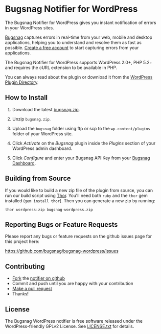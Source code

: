 Bugsnag Notifier for WordPress
==============================

The Bugsnag Notifier for WordPress gives you instant notification of errors 
in your WordPress sites.

[Bugsnag](https://bugsnag.com) captures errors in real-time from your web, 
mobile and desktop applications, helping you to understand and resolve them 
as fast as possible. [Create a free account](https://bugsnag.com) to start 
capturing errors from your applications.

The Bugsnag Notifier for WordPress supports WordPress 2.0+, PHP 5.2+ and
requires the cURL extension to be available in PHP.

You can always read about the plugin or download it from the
[WordPress Plugin Directory](http://wordpress.org/plugins/bugsnag/).


How to Install
--------------

1.  Download the latest [bugsnag.zip](https://github.com/bugsnag/bugsnag-wordpress/releases/latest).

2.  Unzip `bugsnag.zip`.

3.  Upload the `bugsnag` folder using ftp or scp to the `wp-content/plugins`
    folder of your WordPress site.

4.  Click *Activate* on the *Bugsnag* plugin inside the *Plugins* section of
    your WordPress admin dashboard.

5.  Click *Configure* and enter your Bugsnag API Key from your
    [Bugsnag Dashboard](https://bugsnag.com).


Building from Source
--------------------

If you would like to build a new zip file of the plugin from source, you can
run our build script using [Thor](http://whatisthor.com/). You'll need both
`ruby` and the `thor` gem installed (`gem install thor`). Then you can
generate a new zip by running:

```shell
thor wordpress:zip bugsnag-wordpress.zip
```


Reporting Bugs or Feature Requests
----------------------------------

Please report any bugs or feature requests on the github issues page for this
project here:

<https://github.com/bugsnag/bugsnag-wordpress/issues>


Contributing
------------

-   [Fork](https://help.github.com/articles/fork-a-repo) the [notifier on github](https://github.com/bugsnag/bugsnag-wordpress)
-   Commit and push until you are happy with your contribution
-   [Make a pull request](https://help.github.com/articles/using-pull-requests)
-   Thanks!


License
-------

The Bugsnag WordPress notifier is free software released under the WordPress-friendly GPLv2 License. 
See [LICENSE.txt](https://github.com/bugsnag/bugsnag-wordpress/blob/master/LICENSE.txt) for details.